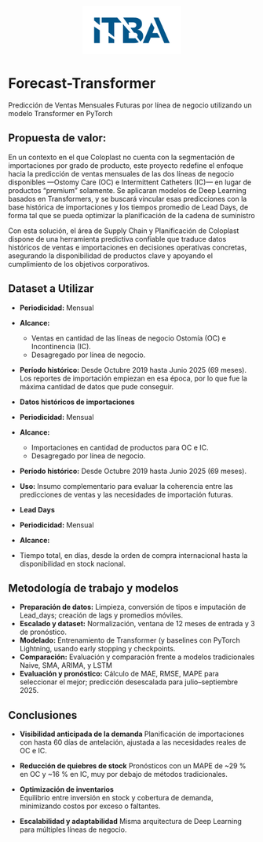 <p align="center">
  <img src="https://github.com/borre103/forecast-transformer/raw/main/Marca-ITBA-Color-ALTA.png"
       alt="ITBA Logo"
       width="200" />
</p>




# **Forecast-Transformer**
Predicción de Ventas Mensuales Futuras por línea de negocio utilizando un modelo Transformer en PyTorch

## **Propuesta de valor**:
En un contexto en el que Coloplast no cuenta con la segmentación de importaciones por grado de producto, este proyecto redefine el enfoque hacia la predicción de ventas mensuales de las dos líneas de negocio disponibles —Ostomy Care (OC) e Intermittent Catheters (IC)— en lugar de productos “premium” solamente. Se aplicaran modelos de Deep Learning basados en Transformers, y se buscará vincular esas predicciones con la base histórica de importaciones y los tiempos promedio de Lead Days, de forma tal que se pueda optimizar la planificación de la cadena de suministro

  
Con esta solución, el área de Supply Chain y Planificación de Coloplast dispone de una herramienta predictiva confiable que traduce datos históricos de ventas e importaciones en decisiones operativas concretas, asegurando la disponibilidad de productos clave y apoyando el cumplimiento de los objetivos corporativos.

## **Dataset a Utilizar**
- **Periodicidad:** Mensual
- **Alcance:**
  - Ventas en cantidad de las líneas de negocio Ostomía (OC) e Incontinencia (IC).  
  - Desagregado por línea de negocio.
- **Período histórico:** Desde Octubre 2019 hasta Junio 2025 (69 meses). Los reportes de importación empiezan en esa época, por lo que fue la máxima cantidad de datos que pude conseguir.

- **Datos históricos de importaciones**  
- **Periodicidad:** Mensual  
- **Alcance:**  
  - Importaciones en cantidad de productos para OC e IC.  
  - Desagregado por línea de negocio.  
- **Período histórico:** Desde Octubre 2019 hasta Junio 2025 (69 meses).
- **Uso:** Insumo complementario para evaluar la coherencia entre las predicciones de ventas y las necesidades de importación futuras.

- **Lead Days**  
- **Periodicidad:** Mensual  
- **Alcance:**  
- Tiempo total, en días, desde la orden de compra internacional hasta la disponibilidad en stock nacional.

## **Metodología de trabajo y modelos**
- **Preparación de datos:** Limpieza, conversión de tipos e imputación de Lead_days; creación de lags y promedios móviles.  
- **Escalado y dataset:** Normalización, ventana de 12 meses de entrada y 3 de pronóstico.
- **Modelado:** Entrenamiento de Transformer (y baselines  con PyTorch Lightning, usando early stopping y checkpoints.
- **Comparación:** Evaluación y comparación frente a modelos tradicionales Naive, SMA, ARIMA, y LSTM
- **Evaluación y pronóstico:** Cálculo de MAE, RMSE, MAPE para seleccionar el mejor; predicción desescalada para julio–septiembre 2025.  

## **Conclusiones**

- **Visibilidad anticipada de la demanda**
    Planificación de importaciones con hasta 60 días de antelación, ajustada a las necesidades reales de OC e IC.
  
- **Reducción de quiebres de stock**
   Pronósticos con un MAPE de ~29 % en OC y ~16 % en IC, muy por debajo de métodos tradicionales.

- **Optimización de inventarios**  
   Equilibrio entre inversión en stock y cobertura de demanda, minimizando costos por exceso o faltantes.

- **Escalabilidad y adaptabilidad** 
   Misma arquitectura de Deep Learning para múltiples líneas de negocio.

